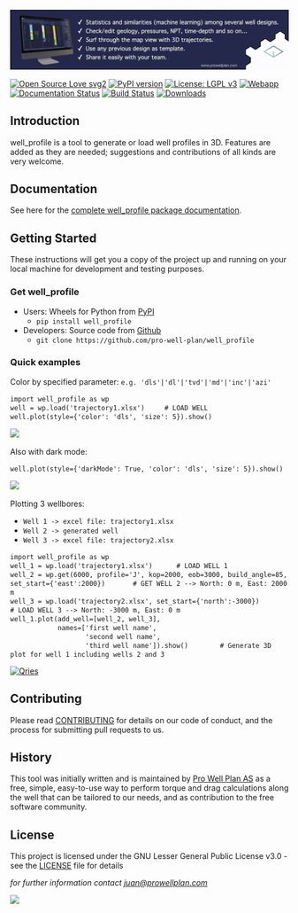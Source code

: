 [![Cover](https://github.com/pro-well-plan/opensource_apps/raw/master/resources/pwp-bgd.gif)](https://prowellplan.com)

[![Open Source Love svg2](https://badges.frapsoft.com/os/v2/open-source.svg?v=103)](https://github.com/pro-well-plan/well_profile/blob/master/LICENSE.md)
[![PyPI version](https://badge.fury.io/py/well-profile.svg)](https://badge.fury.io/py/well-profile)
[![License: LGPL v3](https://img.shields.io/badge/License-LGPL_v3-blue.svg)](https://www.gnu.org/licenses/lgpl-3.0)
[![Webapp](https://img.shields.io/badge/WebApp-On-green.svg)](https://pwp-opensource.herokuapp.com/)
[![Documentation Status](https://readthedocs.org/projects/well_profile/badge/?version=latest)](http://well_profile.readthedocs.io/?badge=latest)
[![Build Status](https://www.travis-ci.org/pro-well-plan/well_profile.svg?branch=master)](https://www.travis-ci.org/pro-well-plan/well_profile)
[![Downloads](https://pepy.tech/badge/well-profile)](https://pepy.tech/project/well-profile)


## Introduction
well_profile is a tool to generate or load well profiles in 3D. Features are added as they
are needed; suggestions and contributions of all kinds are very welcome.

## Documentation

See here for the [complete well_profile package documentation](https://well_profile.readthedocs.io/en/latest/).

## Getting Started

These instructions will get you a copy of the project up and running on your local machine for development and testing purposes.

### Get well_profile

* Users: Wheels for Python from [PyPI](https://pypi.python.org/pypi/well-profile/) 
    * `pip install well_profile`
* Developers: Source code from [Github](https://github.com/pro-well-plan/well_profile)
    * `git clone https://github.com/pro-well-plan/well_profile`
 
### Quick examples

Color by specified parameter: `e.g. 'dls'|'dl'|'tvd'|'md'|'inc'|'azi'`
```
import well_profile as wp
well = wp.load('trajectory1.xlsx')     # LOAD WELL
well.plot(style={'color': 'dls', 'size': 5}).show()
```
[![](https://user-images.githubusercontent.com/52009346/108047411-0e028580-7046-11eb-9de9-84c1cda2c903.png)](https://well-profile.readthedocs.io/en/latest/)

Also with dark mode:
```
well.plot(style={'darkMode': True, 'color': 'dls', 'size': 5}).show()
```
[![](https://user-images.githubusercontent.com/52009346/108048173-fed00780-7046-11eb-89f8-2a3b437b3047.png)](https://well-profile.readthedocs.io/en/latest/)

Plotting 3 wellbores:
* `Well 1 -> excel file: trajectory1.xlsx`
* `Well 2 -> generated well`
* `Well 3 -> excel file: trajectory2.xlsx`
```
import well_profile as wp
well_1 = wp.load('trajectory1.xlsx')      # LOAD WELL 1
well_2 = wp.get(6000, profile='J', kop=2000, eob=3000, build_angle=85, set_start={'east':2000})       # GET WELL 2 --> North: 0 m, East: 2000 m
well_3 = wp.load('trajectory2.xlsx', set_start={'north':-3000})        # LOAD WELL 3 --> North: -3000 m, East: 0 m
well_1.plot(add_well=[well_2, well_3],
            names=['first well name',
                   'second well name',
                   'third well name']).show()        # Generate 3D plot for well 1 including wells 2 and 3
```
<a href="https://youtu.be/X7Bs9_7NdRM">
   <img alt="Qries" src="https://well-profile.readthedocs.io/en/latest/_images/multiple_diff_loc.png"
   width=700" height="400">
</a>        

## Contributing

Please read [CONTRIBUTING](CONTRIBUTING.md) for details on our code of conduct, and the process for submitting pull requests to us.

## History ##
This tool was initially written and is maintained by [Pro Well Plan
AS](http://www.prowellplan.com/) as a free, simple, easy-to-use way to perform
torque and drag calculations along the well that can be tailored to our needs, and as contribution to the
free software community.

## License

This project is licensed under the GNU Lesser General Public License v3.0 - see the [LICENSE](LICENSE.md) file for details


*for further information contact juan@prowellplan.com*

[![](https://user-images.githubusercontent.com/52009346/69100304-2eb3e800-0a5d-11ea-9a3a-8e502af2120b.png)](https://prowellplan.com)
